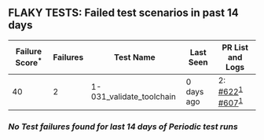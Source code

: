 ## FLAKY TESTS: Failed test scenarios in past 14 days
| Failure Score<sup>*</sup> | Failures | Test Name | Last Seen | PR List and Logs 
|---|---|---|---|---|
| 40 | 2 | 1-031_validate_toolchain  | 0 days ago | 2: [#622](https://github.com/redhat-developer/gitops-operator/pull/622)<sup>[1](https://storage.googleapis.com/origin-ci-test/pr-logs/pull/redhat-developer_gitops-operator/622/pull-ci-redhat-developer-gitops-operator-master-v4.13-kuttl-parallel/1726881505587761152/build-log.txt)</sup> [#607](https://github.com/redhat-developer/gitops-operator/pull/607)<sup>[1](https://storage.googleapis.com/origin-ci-test/pr-logs/pull/redhat-developer_gitops-operator/607/pull-ci-redhat-developer-gitops-operator-master-v4.13-kuttl-parallel/1727954364129087491/build-log.txt)</sup> 

### *No Test failures found for last 14 days of __Periodic__ test runs*
